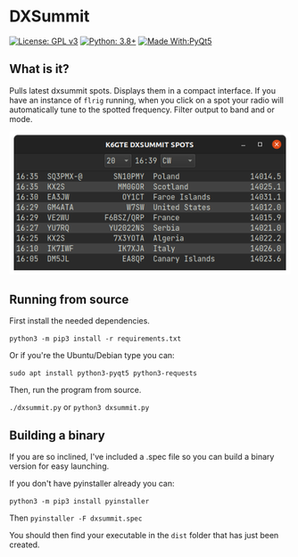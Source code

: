 # DXSummit
[![License: GPL v3](https://img.shields.io/badge/License-GPLv3-blue.svg)](https://www.gnu.org/licenses/gpl-3.0)  [![Python: 3.8+](https://img.shields.io/badge/python-3.8+-blue.svg)](https://www.python.org/downloads/)  [![Made With:PyQt5](https://img.shields.io/badge/Made%20with-PyQt5-red)](https://pypi.org/project/PyQt5/)

## What is it?

Pulls latest dxsummit spots. Displays them in a compact interface. If you have an instance of `flrig` running, when you click on a spot your radio will automatically tune to the spotted frequency.   Filter output to band and or mode.

![screenshot](pic/screen.png)

## Running from source

First install the needed dependencies.

`python3 -m pip3 install -r requirements.txt`

Or if you're the Ubuntu/Debian type you can:

`sudo apt install python3-pyqt5 python3-requests`

Then, run the program from source.

`./dxsummit.py` or `python3 dxsummit.py`

## Building a binary

If you are so inclined, I've included a .spec file so you can build a binary version for easy launching.

If you don't have pyinstaller already you can:

`python3 -m pip3 install pyinstaller`

Then `pyinstaller -F dxsummit.spec`

You should then find your executable in the `dist` folder that has just been created.
